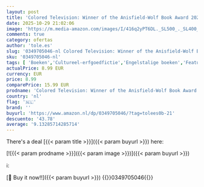 ```yaml
---
layout: post
title: 'Colored Television: Winner of the Anisfield-Wolf Book Award 2025'
date: 2025-10-29 21:02:06
image: 'https://m.media-amazon.com/images/I/416q2yPT6DL._SL500_._SL400_.jpg'
comments: true
category: ofertas
author: 'tole.es'
slug: '0349705046-nl Colored Television: Winner of the Anisfield-Wolf Book...'
sku: '0349705046-nl'
tags: [ 'Boeken','Cultureel-erfgoedfictie','Engelstalige boeken','Featured Categories','Genrefictie','Gezinsleven-fictie','Historische fictie','Huiselijke thriller','Humor & satire','Humoristische fictie','Literaire fictie','Literatuur & fictie','Misdaad, mysterie & thrillers','Moderne literatuur & fictie','Politiek, filosofie & sociale wetenschappen','Politieke fictie','Referentie voor sociologie','Sociale wetenschappen','Sociologie','Thriller & spanning','Vrouwenstudies','🇳🇱', ]
actualPrice: 8.99 EUR
currency: EUR
price: 8.99
comparePrice: 15.99 EUR
prodname: 'Colored Television: Winner of the Anisfield-Wolf Book Award 2025'
country: 'nl'
flag: '🇳🇱'
brand: ''
buyurl: 'https://www.amazon.nl/dp/0349705046/?tag=tolees0b-21'
descuento: '43.78'
average: '9.13285714285714'
---
```


There's a deal [{{< param title >}}]({{< param buyurl >}})  here:

[![{{< param prodname >}}]({{< param image >}})]({{< param buyurl >}})

ℹ️:


[🛒 Buy it now!!]({{< param buyurl >}})
{{<world>}}0349705046{{</world>}}
